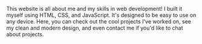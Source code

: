 This website is all about me and my skills in web development!
I built it myself using HTML, CSS, and JavaScript. It's designed
to be easy to use on any device.
Here, you can check out the cool projects I've worked on, see
my clean and modern design, and even contact me if you'd like
to chat about projects.

